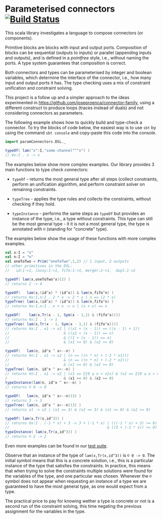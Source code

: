 Parameterised connectors [![Build Status](https://travis-ci.org/joseproenca/parameterised-connectors.svg?branch=master)](https://travis-ci.org/joseproenca/parameterised-connectors)
========================

This scala library investigates a language to compose connectors (or components).

Primitive blocks are blocks with input and output ports.
Composition of blocks can be sequential (outputs to inputs) or parallel (appending inputs and outputs), and is defined in a _pointfree_ style, i.e., without naming the ports. A type system guarantees that composition is correct.

Both connectors and types can be parameterised by integer and boolean variables, which determine the interface of the connector, i.e., how many input and output ports it has.
The type checking uses a mix of constraint unification and constraint solving.

This project is a follow up and a simpler approach to the ideas experimented in https://github.com/joseproenca/connector-family, using a different construct to produce loops (traces instead of duals) and not considering connectors as parameters.

The following example shows how to quickly build and type-check a connector.
To try the blocks of code below, the easiest way is to use ```sbt``` by using the command ```sbt console``` and copy-paste this code into the console.

```scala
import paramConnectors.DSL._

typeOf( lam("x":I,"some-channel"^"x") )
// ∀x:I . x -> x
```

The examples below show more complex examples. 
Our library provides 3 main functions to type check connectors:

 * ```typeOf``` - returns the most general type after all steps (collect constraints, perform an unification algorithm, and perform constraint solver on remaining constraints.
 
 * ```typeTree``` - applies the type rules and collects the constraints, without checking if they hold.

 * ```typeInstance``` - performs the same steps as ```typeOf``` but provides an instance of the type, i.e., a type without constraints. This type can still be the most general type - it it is not a most general type, the type is annotated with ```©```  (standing for "concrete" type).

The examples below show the usage of these functions with more complex examples. 


```scala
val x:I = "x"
val n:I = "n"
val oneToTwo = Prim("oneToTwo",1,2) // 1 input, 2 outputs
// other primitives in the DSL:
//   id:1->1, lossy:1->1, fifo:1->1, merger:2->1,  dupl:1->2

typeOf( lam(x,oneToTwo^x)(2) )
// returns 2 -> 4

typeOf(   lam(x,(id^x) * (id^x)) & lam(n,fifo^n) )
// returns ∀x:I,n:I . 2 * x -> 2 * x | n == (2 * x)
typeTree( lam(x,(id^x) * (id^x)) & lam(n,fifo^n) )
// returns ∀x:I,n:I . x + x -> n | (x + x) == n

typeOf(    lam(x,Tr(x - 1, Sym(x - 1,1) & (fifo^x))))
// returns ∀x:I . 1 -> 1
typeTree( lam(x,Tr(x - 1, Sym(x - 1,1) & (fifo^x))))
// returns ∀x:I . x1 -> x2 | ((x1 + (x - 1)) == ((x - 1) + 1))
//                         & ((x2 + (x - 1)) == x)
//                         & ((1 + (x - 1)) == x)
//                         & (x1 >= 0) & (x2 >= 0)

typeOf(   lam(n, id^x ^ x<--n) )
// returns ∀n:I . x1 -> x2 | (n == ((n * n) + (-2 * x1)))
//                         & (n == ((n * n) + (-2 * x2)))
//                         & (x1 >= 0) & (x2 >= 0)
typeTree( lam(n, id^x ^ x<--n) )
// returns ∀n:I . x1 -> x2 | (x1 == Σ{0 ≤ x < n}x) & (x2 == Σ{0 ≤ x < n}x)
/                          & (x1 >= 0) & (x2 >= 0)
typeInstance(lam(n, id^x ^ x<--n) )
// returns © 0 -> 0

typeOf(   lam(n, id^x ^ x<--n)(3) )
// returns 3 -> 3
typeTree( lam(n, id^x ^ x<--n)(3) )
// returns x1 -> x2 | (x1 == 3) & (x2 == 3) & (x1 >= 0) & (x2 >= 0)

typeOf( lam(x,Tr(x,id^3)) )
// returns ∀x:I . (-1 * x) + 3 -> 3 + (-1 * x) | (((-1 * x) + 3) >= 0)
//                                             & ((3 + (-1 * x)) >= 0)
typeInstance( lam(x,Tr(x,id^3)) )
// returns © 2 -> 2
```

Even more examples can be found in our [test suite](https://github.com/joseproenca/parameterised-connectors/blob/master/src/test/scala/paramConnectors/TestTypeCheck.scala).

Observe that an instance of the type of ```lam(x,Tr(x,id^3))``` is  ```© 0 -> 0```. The initial symbol means that this is a concrete solution, i.e., this is a particular instance of the type that satisfies the constraints. In practice, this means that  when trying to solve the constraints multiple solutions were found for the variables of the type, and one particular was chosen. Whenever the ```©``` symbol does not appear when requesting an instance of a type we are guaranteed to have the most general type, as one would expect from a type.

The practical price to pay for knowing wether a type is concrete or not is a second run of the constraint solving, this time negating the previous assignment for the variables in the type.
